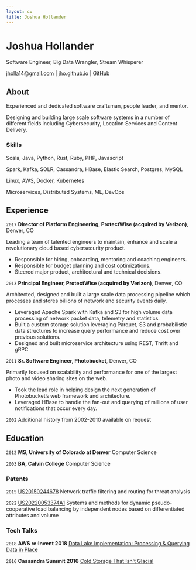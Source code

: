 ```yaml
---
layout: cv
title: Joshua Hollander
---
```

# Joshua Hollander
Software Engineer, Big Data Wrangler, Stream Whisperer

<div id="webaddress">
<a href="mailto:jholla14@gmail.com">jholla14@gmail.com</a> |
<a href="https://jho.github.io">jho.github.io</a> |
<a href="https://github.com/jho">GitHub</a>
</div>

## About

Experienced and dedicated software craftsman, people leader, and mentor.

Designing and building large scale software systems in a number of different fields including Cybersecurity, Location Services and Content Delivery.

### Skills 
Scala, Java, Python, Rust, Ruby, PHP, Javascript

Spark, Kafka, SOLR, Cassandra, HBase, Elastic Search, Postgres, MySQL

Linux, AWS, Docker, Kubernetes

Microservices, Distributed Systems, ML, DevOps

## Experience

`2017`
__Director of Platform Engineering, ProtectWise (acquired by Verizon)__, Denver, CO

Leading a team of talented engineers to maintain, enhance and scale a revolutionary cloud based cybersecurity product.  

* Responsible for hiring, onboarding, mentoring and coaching engineers.
* Responsible for budget planning and cost optimizations.
* Steered major product, architectural and technical decisions.

`2013`
__Principal Engineer, ProtectWise (acquired by Verizon)__, Denver, CO

Architected, designed and built a large scale data processing pipeline which processes and stores billions of network and security events daily.  

* Leveraged Apache Spark with Kafka and S3 for high volume data processing of network packet data, telemetry and statistics.
* Built a custom storage solution leveraging Parquet, S3 and probabilistic data structures to increase query performance and reduce cost over previous solutions.
* Designed and built microservice architecture using REST, Thrift and gRPC

`2011`
__Sr. Software Engineer, Photobucket__, Denver, CO

Primarily focused on scalability and performance for one of the largest photo and video sharing sites on the web.

* Took the lead role in helping design the next generation of Photobucket’s web framework and architecture.
* Leveraged HBase to handle the fan-out and querying of millions of user notifications that occur every day.

`2002`
Additional history from 2002-2010 available on request

## Education

`2012`
__MS, University of Colorado at Denver__ Computer Science

`2003`
__BA, Calvin College__ Computer Science

### Patents

`2015`
[US20150244678](https://patents.google.com/patent/US20150244678) Network traffic filtering and routing for threat analysis  

`2022`
[US20220053374A1](https://patents.google.com/patent/US20220053374A1/)
Systems and methods for dynamic pseudo-cooperative load balancing by independent nodes based on differentiated attributes and volume

### Tech Talks

`2018` 
__AWS re:Invent 2018__ [Data Lake Implementation: Processing & Querying Data in Place](https://youtu.be/0fa0nt0Pe58?t=2377)

`2016` 
__Cassandra Summit 2016__ [Cold Storage That Isn't Glacial](http://jho.github.io/presentations/c-summit-2016/index.html)
